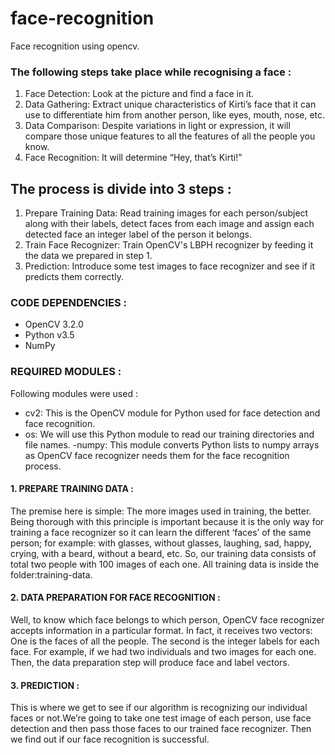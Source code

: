 # face-recognition
Face recognition using opencv.

### The following steps take place while recognising a face :
1. Face Detection: Look at the picture and find a face in it.
2. Data Gathering: Extract unique characteristics of Kirti’s face that it can use to differentiate him from another person, like eyes, mouth, nose, etc.
3. Data Comparison: Despite variations in light or expression, it will compare those unique features to all the features of all the people you know.
4. Face Recognition: It will determine “Hey, that’s Kirti!”

## The process is divide into 3 steps :
1. Prepare Training Data: Read training images for each person/subject along with their labels, detect faces from each image and assign each detected face an integer label of the person it belongs.
2. Train Face Recognizer: Train OpenCV's LBPH recognizer by feeding it the data we prepared in step 1.
3. Prediction: Introduce some test images to face recognizer and see if it predicts them correctly.
### CODE DEPENDENCIES : 
- OpenCV 3.2.0
- Python v3.5
- NumPy

### REQUIRED MODULES :
Following modules were used :
- cv2: This is the OpenCV module for Python used for face detection and face recognition.
- os: We will use this Python module to read our training directories and file names.
-numpy: This module converts Python lists to numpy arrays as OpenCV face recognizer needs them for the face recognition process.


#### 1. PREPARE TRAINING DATA :
The premise here is simple:
The more images used in training, the better.
Being thorough with this principle is important because it is the only way for training a face recognizer so it can learn the different ‘faces’ of the same person; for example: with glasses, without glasses, laughing, sad, happy, crying, with a beard, without a beard, etc.
So, our training data consists of total two people with 100 images of each one. All training data is inside the folder:training-data.
#### 2. DATA PREPARATION FOR FACE RECOGNITION :
Well, to know which face belongs to which person, OpenCV face recognizer accepts information in a particular format. In fact, it receives two vectors:
One is the faces of all the people.
The second is the integer labels for each face.
For example, if we had two individuals and two images for each one. Then, the data preparation step will produce face and label vectors.
#### 3. PREDICTION :
This is where we get to see if our algorithm is recognizing our individual faces or not.We’re going to take one test image of each person, use face detection and then pass those faces to our trained face recognizer. Then we find out if our face recognition is successful.
